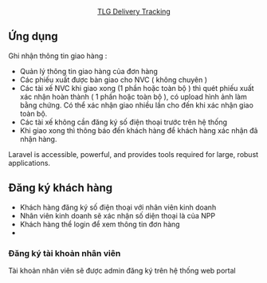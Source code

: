 <p align="center"><a href="https://laravel.com" target="_blank">TLG Delivery Tracking</a></p>
 
## Ứng dụng

Ghi nhận thông tin giao hàng :

-   Quản lý thông tin giao hàng của đơn hàng
-   Các phiếu xuất được bàn giao cho NVC ( không chuyên )
-   Các tài xế NVC khi giao xong (1 phần hoặc toàn bộ ) thì quét phiếu xuất xác nhận hoàn thành ( 1 phần hoặc toàn bộ ), có upload hình ảnh làm bằng chứng.  Có thể xác nhận giao nhiều lần cho đến khi xác nhận giao toàn bộ.
-   Các tài xế không cần đăng ký số điện thoại trước trên hệ thống
-   Khi giao xong thì thông báo đến khách hàng để khách hàng xác nhận đã nhận hàng.



Laravel is accessible, powerful, and provides tools required for large, robust applications.

## Đăng ký khách hàng

 - Khách hàng đăng ký số điện thoại với nhân viên kinh doanh 
 - Nhân viên kinh doanh sẽ xác nhận số diện thoại là của NPP 
 - Khách hàng thể login để xem thông tin đơn hàng 
 -
 

### Đăng ký tài khoản nhân viên
 Tài khoản nhân viên sẽ được admin đăng ký trên hệ thống web portal

